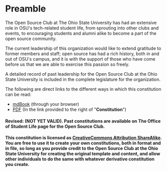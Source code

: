 # Preamble

The Open Source Club at The Ohio State University has had an extensive role in OSU's tech-related
student life, from sprouting into other clubs and events, to encouraging students and alumni alike
to become a part of the open source community.

The current leadership of this organization would like to extend gratitude to former members and staff;
open source has had a rich history, both in and out of OSU's campus, and it is with the support of those
who have come before us that we are able to exercise this passion so freely.

A detailed record of past leadership for the Open Source Club at the Ohio State University
is included in the complete legislature for the organization.

The following are direct links to the different ways in which this constitution can be read:

- [mdBook]() (through your browser)
- [PDF](https://activities.osu.edu/involvement/student_organizations/find_a_student_org?i=1042)
(In the link provided to the right of "**Constitution**")

#### Revised: (NOT YET VALID). Past constitutions are available on The Office of Student Life page for the Open Source Club.

#### This constitution is licensed as [CreativeCommons Attribution ShareAlike](https://creativecommons.org/licenses/by-sa/4.0/deed.en). You are free to use it to create your own constitutions, both in format and in file, so long as you provide credit to the Open Source Club at the Ohio State University for creating the original template and content, and allow other individuals to do the same with whatever derivative constitution you create.
